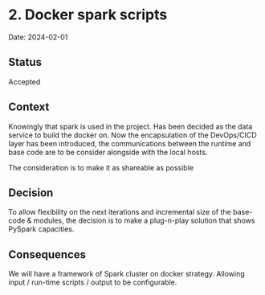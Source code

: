 # 2. Docker spark scripts

Date: 2024-02-01

## Status

Accepted

## Context
Knowingly that spark is used in the project. Has been decided as the data service to build the docker on.
Now the encapsulation of the DevOps/CICD layer has been introduced, the communications between the runtime 
and base code are to be consider alongside with the local hosts. 

The consideration is to make it as shareable as possible

## Decision
To allow flexibility on the next iterations and incremental size of the base-code & modules, the decision
is to make a plug-n-play solution that shows PySpark capacities. 

## Consequences
We will have a framework of Spark cluster on docker strategy. Allowing input / run-time scripts / output to be configurable.
